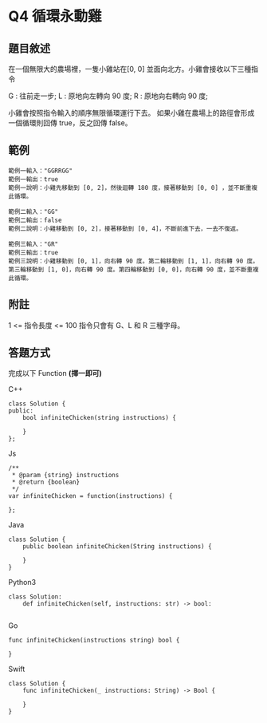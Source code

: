 # Q4 循環永動雞

## 題目敘述

在一個無限大的農場裡，一隻小雞站在[0, 0] 並面向北方。小雞會接收以下三種指令

G : 往前走一步;
L : 原地向左轉向 90 度;
R : 原地向右轉向 90 度;

小雞會按照指令輸入的順序無限循環運行下去。
如果小雞在農場上的路徑會形成一個循環則回傳 true，反之回傳 false。

## 範例
```
範例一輸入："GGRRGG"
範例一輸出：true
範例一說明：小雞先移動到 [0, 2]，然後迴轉 180 度，接著移動到 [0, 0] ，並不斷重複此循環。

範例二輸入："GG"
範例二輸出：false
範例二說明：小雞移動到 [0, 2]，接著移動到 [0, 4]，不斷前進下去，一去不復返。

範例三輸入："GR"
範例三輸出：true
範例三說明：小雞移動到 [0, 1]，向右轉 90 度。第二輪移動到 [1, 1]，向右轉 90 度。第三輪移動到 [1, 0]，向右轉 90 度。第四輪移動到 [0, 0]，向右轉 90 度，並不斷重複此循環。
```

## 附註
1 <= 指令長度 <= 100
指令只會有 G、L 和 R 三種字母。

## 答題方式
完成以下 Function **(擇一即可)**

C++
```
class Solution {
public:
    bool infiniteChicken(string instructions) {
        
    }
};
```

Js
```
/**
 * @param {string} instructions
 * @return {boolean}
 */
var infiniteChicken = function(instructions) {
    
};
```

Java
```
class Solution {
    public boolean infiniteChicken(String instructions) {
        
    }
}
```

Python3
```
class Solution:
    def infiniteChicken(self, instructions: str) -> bool:
        
```

Go
```
func infiniteChicken(instructions string) bool {
    
}
```

Swift
```
class Solution {
    func infiniteChicken(_ instructions: String) -> Bool {
        
    }
}
```